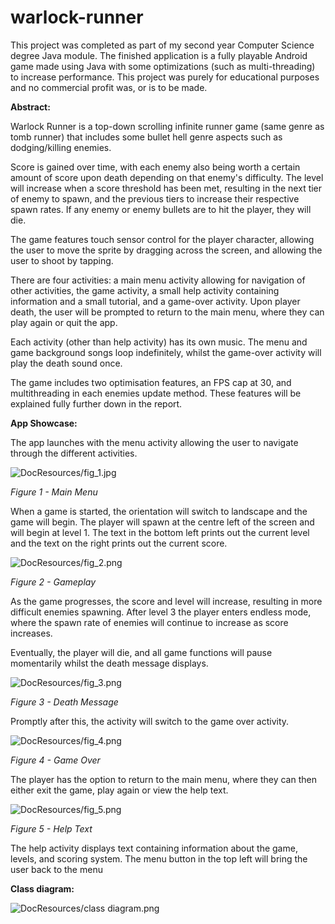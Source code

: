 # warlock-runner
This project was completed as part of my second year Computer Science degree Java module. The finished application is a fully playable Android game made using Java with some optimizations (such as multi-threading) to increase performance. This project was purely for educational purposes and no commercial profit was, or is to be made.

**Abstract:**

Warlock Runner is a top-down scrolling infinite runner game (same genre as tomb runner) that includes some bullet hell genre aspects such as dodging/killing enemies.

Score is gained over time, with each enemy also being worth a certain amount of score upon death depending on that enemy&#39;s difficulty. The level will increase when a score threshold has been met, resulting in the next tier of enemy to spawn, and the previous tiers to increase their respective spawn rates. If any enemy or enemy bullets are to hit the player, they will die.

The game features touch sensor control for the player character, allowing the user to move the sprite by dragging across the screen, and allowing the user to shoot by tapping.

There are four activities: a main menu activity allowing for navigation of other activities, the game activity, a small help activity containing information and a small tutorial, and a game-over activity. Upon player death, the user will be prompted to return to the main menu, where they can play again or quit the app.

Each activity (other than help activity) has its own music. The menu and game background songs loop indefinitely, whilst the game-over activity will play the death sound once.

The game includes two optimisation features, an FPS cap at 30, and multithreading in each enemies update method. These features will be explained fully further down in the report.

**App Showcase:**

The app launches with the menu activity allowing the user to navigate through the different activities.

![DocResources/fig_1.jpg](https://github.com/jounaidr/warlock-runner/blob/master/DocResources/fig_1.jpg)

_Figure 1 - Main Menu_

When a game is started, the orientation will switch to landscape and the game will begin. The player will spawn at the centre left of the screen and will begin at level 1. The text in the bottom left prints out the current level and the text on the right prints out the current score.

![DocResources/fig_2.png](https://github.com/jounaidr/warlock-runner/blob/master/DocResources/fig_2.png)

_Figure 2 - Gameplay_

As the game progresses, the score and level will increase, resulting in more difficult enemies spawning. After level 3 the player enters endless mode, where the spawn rate of enemies will continue to increase as score increases.

Eventually, the player will die, and all game functions will pause momentarily whilst the death message displays.

![DocResources/fig_3.png](https://github.com/jounaidr/warlock-runner/blob/master/DocResources/fig_3.png)

_Figure 3 - Death Message_

Promptly after this, the activity will switch to the game over activity.

![DocResources/fig_4.png](https://github.com/jounaidr/warlock-runner/blob/master/DocResources/fig_4.png)

_Figure 4 - Game Over_

The player has the option to return to the main menu, where they can then either exit the game, play again or view the help text.

![DocResources/fig_5.png](https://github.com/jounaidr/warlock-runner/blob/master/DocResources/fig_5.png)

_Figure 5 - Help Text_

The help activity displays text containing information about the game, levels, and scoring system. The menu button in the top left will bring the user back to the menu

**Class diagram:**

![DocResources/class diagram.png](https://github.com/jounaidr/warlock-runner/blob/master/DocResources/class%20diagram.png)
